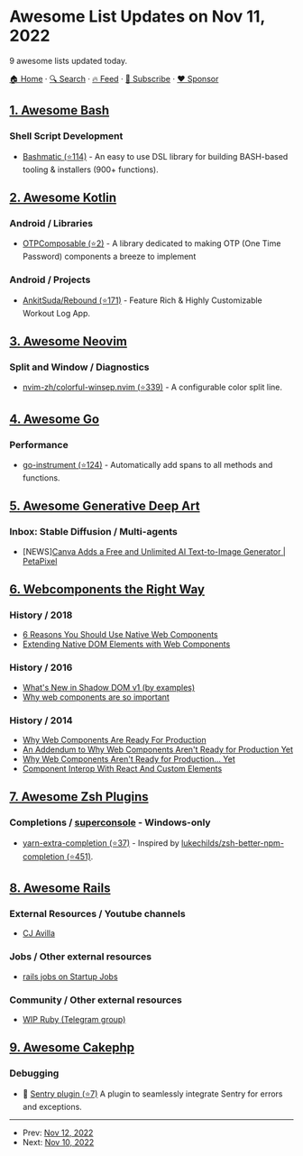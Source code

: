 # Awesome List Updates on Nov 11, 2022

9 awesome lists updated today.

[🏠 Home](/README.md) · [🔍 Search](https://www.trackawesomelist.com/search/) · [🔥 Feed](https://www.trackawesomelist.com/rss.xml) · [📮 Subscribe](https://trackawesomelist.us17.list-manage.com/subscribe?u=d2f0117aa829c83a63ec63c2f&id=36a103854c) · [❤️  Sponsor](https://github.com/sponsors/theowenyoung)



## [1. Awesome Bash](/content/awesome-lists/awesome-bash/README.md)

### Shell Script Development

*   [Bashmatic (⭐114)](https://github.com/kigster/bashmatic) - An easy to use DSL library for building BASH-based tooling & installers (900+ functions).

## [2. Awesome Kotlin](/content/KotlinBy/awesome-kotlin/README.md)

### Android / Libraries

*   [OTPComposable (⭐2)](https://github.com/itmaginationdemos/OTPComposable) - A library dedicated to making OTP (One Time Password) components a breeze to implement

### Android / Projects

*   [AnkitSuda/Rebound (⭐171)](https://github.com/AnkitSuda/Rebound) - Feature Rich & Highly Customizable Workout Log App.

## [3. Awesome Neovim](/content/rockerBOO/awesome-neovim/README.md)

### Split and Window / Diagnostics

*   [nvim-zh/colorful-winsep.nvim (⭐339)](https://github.com/nvim-zh/colorful-winsep.nvim) - A configurable color split line.

## [4. Awesome Go](/content/avelino/awesome-go/README.md)

### Performance

*   [go-instrument (⭐124)](https://github.com/nikolaydubina/go-instrument) - Automatically add spans to all methods and functions.

## [5. Awesome Generative Deep Art](/content/filipecalegario/awesome-generative-deep-art/README.md)

### Inbox: Stable Diffusion / Multi-agents

*   \[NEWS][Canva Adds a Free and Unlimited AI Text-to-Image Generator | PetaPixel](https://petapixel.com/2022/11/10/canva-adds-a-free-and-unlimited-ai-text-to-image-generator/)

## [6. Webcomponents the Right Way](/content/mateusortiz/webcomponents-the-right-way/README.md)

### History / 2018

*   [6 Reasons You Should Use Native Web Components](https://codeburst.io/6-reasons-you-should-use-native-web-components-b45e18e069c2)
*   [Extending Native DOM Elements with Web Components](https://medium.com/revillweb/extending-native-dom-elements-with-web-components-233350c8e86a)

### History / 2016

*   [What's New in Shadow DOM v1 (by examples)](https://hayatoito.github.io/2016/shadowdomv1/)
*   [Why web components are so important](https://blog.revillweb.com/why-web-components-are-so-important-66ad0bd4807a)

### History / 2014

*   [Why Web Components Are Ready For Production](https://www.telerik.com/blogs/web-components-ready-production)
*   [An Addendum to Why Web Components Aren't Ready for Production Yet](https://www.tjvantoll.com/2014/07/18/an-addendum-to-why-web-components-arent-ready-for-production-yet/)
*   [Why Web Components Aren't Ready for Production... Yet](https://www.telerik.com/blogs/web-components-arent-ready-production-yet)
*   [Component Interop With React And Custom Elements](https://addyosmani.com/blog/component-interop-with-react-and-custom-elements/)

## [7. Awesome Zsh Plugins](/content/unixorn/awesome-zsh-plugins/README.md)

### Completions / [superconsole](https://github.com/alexchmykhalo/superconsole) - Windows-only

*   [yarn-extra-completion (⭐37)](https://github.com/BuonOmo/yarn-extra-completion) - Inspired by [lukechilds/zsh-better-npm-completion (⭐451)](https://github.com/lukechilds/zsh-better-npm-completion).

## [8. Awesome Rails](/content/gramantin/awesome-rails/README.md)

### External Resources / Youtube channels

*   [CJ Avilla](https://www.youtube.com/playlist?list=PLS6F722u-R6KiuOupokyl8Xnqrot9ukc7)

### Jobs / Other external resources

*   [rails jobs on Startup Jobs](https://startup.jobs/ruby-jobs)

### Community / Other external resources

*   [WIP Ruby (Telegram group)](https://t.me/wipruby)

## [9. Awesome Cakephp](/content/FriendsOfCake/awesome-cakephp/README.md)

### Debugging

*   🍰 [Sentry plugin (⭐7)](https://github.com/lordsimal/cakephp-sentry) A plugin to seamlessly integrate Sentry for errors and exceptions.

---

- Prev: [Nov 12, 2022](/content/2022/11/12/README.md)
- Next: [Nov 10, 2022](/content/2022/11/10/README.md)